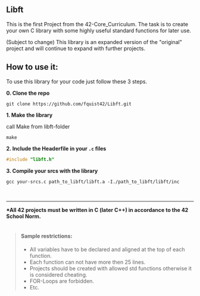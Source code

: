 ## Libft
This is the first Project from the 42-Core_Curriculum. 
The task is to create your own C library with some highly useful standard functions for later use.

(Subject to change)
This library is an expanded version of the "original" project and will continue to expand with further projects.

## How to use it:
To use this library for your code just follow these 3 steps.

**0. Clone the repo**
```
git clone https://github.com/fquist42/Libft.git
```
**1. Make the library**

call Make from libft-folder 
```
make
```
**2. Include the Headerfile in your ```.c``` files**
```c
#include "libft.h"
```
**3. Compile your srcs with the library**
```
gcc your-srcs.c path_to_libft/libft.a -I./path_to_libft/libft/inc
```


<br>
<hr>
<b>*All 42 projects must be written in C (later C++) in accordance to the 42 School Norm.<br></b>
<br>

> #### Sample restrictions:
> - All variables have to be declared and aligned at the top of each function.
> - Each function can not have more then 25 lines.
> - Projects should be created with allowed std functions otherwise it is considered cheating.
> - FOR-Loops are forbidden.
> - Etc.
